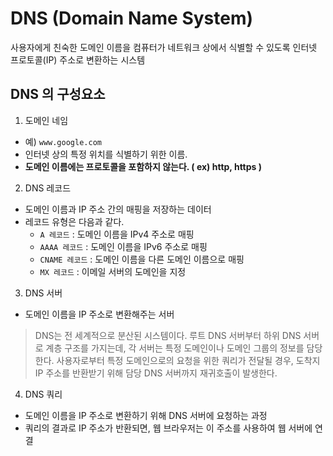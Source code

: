 # DNS (Domain Name System)

사용자에게 친숙한 도메인 이름을 컴퓨터가 네트워크 상에서 식별할 수 있도록 인터넷 프로토콜(IP) 주소로 변환하는 시스템


## DNS 의 구성요소

1. 도메인 네임
- 예) `www.google.com`
- 인터넷 상의 특정 위치를 식별하기 위한 이름.
- **도메인 이름에는 프로토콜을 포함하지 않는다. ( ex) http, https )**

2. DNS 레코드
- 도메인 이름과 IP 주소 간의 매핑을 저장하는 데이터
- 레코드 유형은 다음과 같다.
  - `A 레코드` : 도메인 이름을 IPv4 주소로 매핑
  - `AAAA 레코드` : 도메인 이름을 IPv6 주소로 매핑
  - `CNAME 레코드` : 도메인 이름을 다른 도메인 이름으로 매핑
  - `MX 레코드` : 이메일 서버의 도메인을 지정

3. DNS 서버

- 도메인 이름을 IP 주소로 변환해주는 서버

> DNS는 전 세계적으로 분산된 시스템이다.
루트 DNS 서버부터 하위 DNS 서버로 계층 구조를 가지는데, 각 서버는 특정 도메인이나 도메인 그룹의 정보를 담당한다.
사용자로부터 특정 도메인으로의 요청을 위한 쿼리가 전달될 경우, 도착지 IP 주소를 반환받기 위해 담당 DNS 서버까지 재귀호출이 발생한다.


4. DNS 쿼리

- 도메인 이름을 IP 주소로 변환하기 위해 DNS 서버에 요청하는 과정
- 쿼리의 결과로 IP 주소가 반환되면, 웹 브라우저는 이 주소를 사용하여 웹 서버에 연결